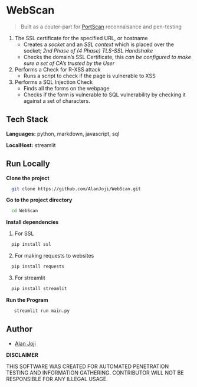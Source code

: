 # WebScan

> Built as a couter-part for [PortScan](https://github.com/AlanJoji/PortScan) reconnaisance and pen-testing

1. The SSL certificate for the specified URL, or hostname
	- Creates a *socket* and an *SSL context* which is placed over the socket; *2nd Phase of (4 Phase) TLS-SSL Handshake*
	- Checks the domain’s SSL Certificate, this *can be configured to make sure a set of CA’s trusted by the User*
2. Performs a Check for R-XSS attack
	- Runs a script to check if the page is vulnerable to XSS
3. Performs a SQL Injection Check
	- Finds all the forms on the webpage
	- Checks if the form is vulnerable to SQL vulnerability by checking it against a set of characters.

## Tech Stack

**Languages:** python, markdown, javascript, sql

**LocalHost:** streamlit


## Run Locally

**Clone the project**

```bash
  git clone https://github.com/AlanJoji/WebScan.git
```

**Go to the project directory**

```bash
  cd WebScan
```

**Install dependencies**

1. For SSL
```bash
  pip install ssl 
```

2. For making requests to websites
```bash
  pip install requests
```

3. For streamlit 
```bash
  pip install streamlit
```

**Run the Program**
```bash
   streamlit run main.py
```

## Author

- [Alan Joji](https://github.com/AlanJoji)

**DISCLAIMER**

THIS SOFTWARE WAS CREATED FOR AUTOMATED PENETRATION TESTING AND INFORMATION GATHERING. CONTRIBUTOR WILL NOT BE RESPONSIBLE FOR ANY ILLEGAL USAGE.
